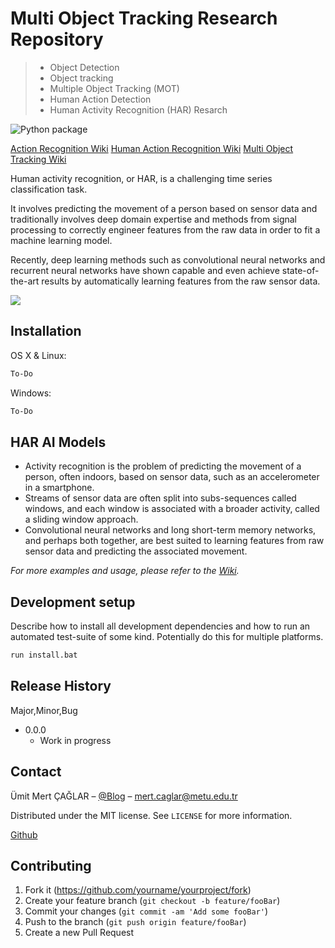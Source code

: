 # Multi Object Tracking Research Repository 
> - Object Detection
> - Object tracking
> - Multiple Object Tracking (MOT)
> - Human Action Detection
> - Human Activity Recognition (HAR) Resarch

![Python package](https://github.com/caglarmert/HAR-Research/workflows/Python%20package/badge.svg)

[Action Recognition Wiki](https://github.com/caglarmert/HAR-Research/wiki/Awesome-Action-Recognition)
[Human Action Recognition Wiki](https://github.com/caglarmert/HAR-Research/wiki/Awesome-Human-Action-Recognition-Repository)
[Multi Object Tracking Wiki](https://github.com/caglarmert/MOT-Research/wiki/Multi-Object-Tracking-Paper-List)

Human activity recognition, or HAR, is a challenging time series classification task.

It involves predicting the movement of a person based on sensor data and traditionally involves deep domain expertise and methods from signal processing to correctly engineer features from the raw data in order to fit a machine learning model.

Recently, deep learning methods such as convolutional neural networks and recurrent neural networks have shown capable and even achieve state-of-the-art results by automatically learning features from the raw sensor data.


![](header.png)

## Installation

OS X & Linux:

```sh
To-Do
```

Windows:

```sh
To-Do
```

## HAR AI Models


* Activity recognition is the problem of predicting the movement of a person, often indoors, based on sensor data, such as an accelerometer in a smartphone.
* Streams of sensor data are often split into subs-sequences called windows, and each window is associated with a broader activity, called a sliding window approach.
* Convolutional neural networks and long short-term memory networks, and perhaps both together, are best suited to learning features from raw sensor data and predicting the associated movement.


_For more examples and usage, please refer to the [Wiki][wiki]._

## Development setup

Describe how to install all development dependencies and how to run an automated test-suite of some kind. Potentially do this for multiple platforms.

```sh
run install.bat
```

## Release History

Major,Minor,Bug

* 0.0.0
    * Work in progress

## Contact

Ümit Mert ÇAĞLAR – [@Blog](https://blog.metu.edu.tr/e204368/) – mert.caglar@metu.edu.tr

Distributed under the MIT license. See ``LICENSE`` for more information.

[Github](https://github.com/caglarmert)

## Contributing

1. Fork it (<https://github.com/yourname/yourproject/fork>)
2. Create your feature branch (`git checkout -b feature/fooBar`)
3. Commit your changes (`git commit -am 'Add some fooBar'`)
4. Push to the branch (`git push origin feature/fooBar`)
5. Create a new Pull Request

<!-- Markdown link & img dfn's -->
[wiki]: https://github.com/caglarmert/HAR-Research/wiki
